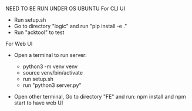 NEED TO BE RUN UNDER OS UBUNTU
For CLI UI
- Run setup.sh
- Go to directory "logic" and run "pip install -e ." 
- Run "acktool" to test 

For Web UI
- Open a terminal to run server:
    - python3 -m venv venv
    - source venv/bin/activate
    - run setup.sh
    - run "python3 server.py"

- Open other terminal, Go to directory "FE" and run: npm install and npm start to have web UI
